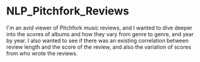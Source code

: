 # NLP_Pitchfork_Reviews
I'm an avid viewer of Pitchfork music reviews, and I wanted to dive deeper into the scores of albums and how they vary from genre to genre, and year by year. I also wanted to see if there was an existing correlation between review length and the score of the review, and also the variation of scores from who wrote the reviews.
